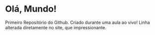 # Olá, Mundo!
 Primeiro Repositório do Github. Criado durante uma aula ao vivo!
 Linha alterada diretamente no site, que impressionante.
